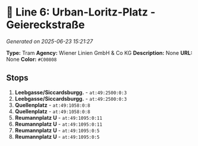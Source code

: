 # 🚊 Line 6: Urban-Loritz-Platz - Geiereckstraße

*Generated on 2025-06-23 15:21:27*

**Type:** Tram
**Agency:** Wiener Linien GmbH & Co KG
**Description:** None
**URL:** None
**Color:** `#C00808`

## Stops

1. **Leebgasse/Siccardsburgg.** - `at:49:2500:0:3`
2. **Leebgasse/Siccardsburgg.** - `at:49:2500:0:3`
3. **Quellenplatz** - `at:49:1058:0:8`
4. **Quellenplatz** - `at:49:1058:0:8`
5. **Reumannplatz U** - `at:49:1095:0:11`
6. **Reumannplatz U** - `at:49:1095:0:11`
7. **Reumannplatz U** - `at:49:1095:0:5`
8. **Reumannplatz U** - `at:49:1095:0:5`